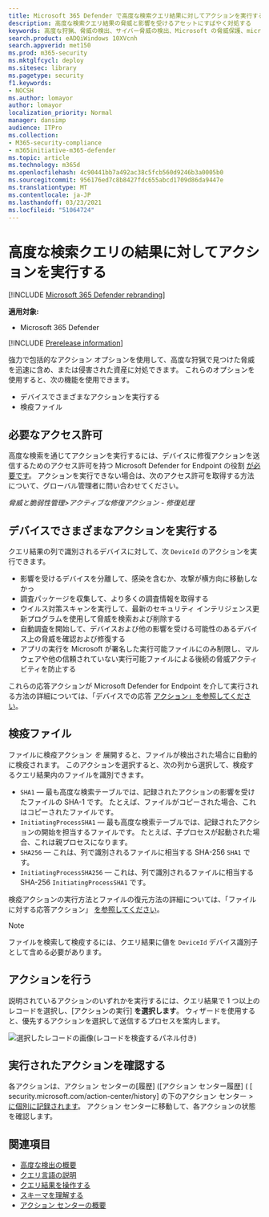 ```yaml
---
title: Microsoft 365 Defender で高度な検索クエリ結果に対してアクションを実行する
description: 高度な検索クエリ結果の脅威と影響を受けるアセットにすばやく対処する
keywords: 高度な狩猟、脅威の検出、サイバー脅威の検出、Microsoft の脅威保護、microsoft 365、mtp、m365、検索、クエリ、テレメトリ、アクションの実行
search.product: eADQiWindows 10XVcnh
search.appverid: met150
ms.prod: m365-security
ms.mktglfcycl: deploy
ms.sitesec: library
ms.pagetype: security
f1.keywords:
- NOCSH
ms.author: lomayor
author: lomayor
localization_priority: Normal
manager: dansimp
audience: ITPro
ms.collection:
- M365-security-compliance
- m365initiative-m365-defender
ms.topic: article
ms.technology: m365d
ms.openlocfilehash: 4c90441bb7a492ac38c5fcb560d9246b3a0005b0
ms.sourcegitcommit: 956176ed7c8b8427fdc655abcd1709d86da9447e
ms.translationtype: MT
ms.contentlocale: ja-JP
ms.lasthandoff: 03/23/2021
ms.locfileid: "51064724"
---
```

# <a name="take-action-on-advanced-hunting-query-results"></a>高度な検索クエリの結果に対してアクションを実行する

[!INCLUDE [Microsoft 365 Defender rebranding](../includes/microsoft-defender.md)]


**適用対象:**
- Microsoft 365 Defender

[!INCLUDE [Prerelease information](../includes/prerelease.md)]

強力で包括的なアクション オプションを使用して、高度な狩[](advanced-hunting-overview.md)猟で見つけた脅威を迅速に含め、または侵害された資産に対処できます。 これらのオプションを使用すると、次の機能を使用できます。

- デバイスでさまざまなアクションを実行する
- 検疫ファイル

## <a name="required-permissions"></a>必要なアクセス許可
高度な検索を通じてアクションを実行するには、デバイスに修復アクションを送信するためのアクセス許可を持つ Microsoft Defender for Endpoint の役割 [が必要です](/windows/security/threat-protection/microsoft-defender-atp/user-roles#permission-options)。 アクションを実行できない場合は、次のアクセス許可を取得する方法について、グローバル管理者に問い合わせてください。

*脅威と脆弱性管理>アクティブな修復アクション - 修復処理*

## <a name="take-various-actions-on-devices"></a>デバイスでさまざまなアクションを実行する
クエリ結果の列で識別されるデバイスに対して、次 `DeviceId` のアクションを実行できます。

- 影響を受けるデバイスを分離して、感染を含むか、攻撃が横方向に移動しなかっ
- 調査パッケージを収集して、より多くの調査情報を取得する
- ウイルス対策スキャンを実行して、最新のセキュリティ インテリジェンス更新プログラムを使用して脅威を検索および削除する
- 自動調査を開始して、デバイスおよび他の影響を受ける可能性のあるデバイス上の脅威を確認および修復する
- アプリの実行を Microsoft が署名した実行可能ファイルにのみ制限し、マルウェアや他の信頼されていない実行可能ファイルによる後続の脅威アクティビティを防止する

これらの応答アクションが Microsoft Defender for Endpoint を介して実行される方法の詳細については、「デバイスでの応答 [アクション」を参照してください](/windows/security/threat-protection/microsoft-defender-atp/respond-machine-alerts)。
   
## <a name="quarantine-files"></a>検疫ファイル
ファイルに検疫アクション *を* 展開すると、ファイルが検出された場合に自動的に検疫されます。 このアクションを選択すると、次の列から選択して、検疫するクエリ結果内のファイルを識別できます。

- `SHA1` — 最も高度な検索テーブルでは、記録されたアクションの影響を受けたファイルの SHA-1 です。 たとえば、ファイルがコピーされた場合、これはコピーされたファイルです。
- `InitiatingProcessSHA1` — 最も高度な検索テーブルでは、記録されたアクションの開始を担当するファイルです。 たとえば、子プロセスが起動された場合、これは親プロセスになります。 
- `SHA256` — これは、列で識別されるファイルに相当する SHA-256 `SHA1` です。
- `InitiatingProcessSHA256` — これは、列で識別されるファイルに相当する SHA-256 `InitiatingProcessSHA1` です。

検疫アクションの実行方法とファイルの復元方法の詳細については、「ファイルに対する応答アクション」 [を参照してください](/windows/security/threat-protection/microsoft-defender-atp/respond-file-alerts)。

>[!NOTE]
>ファイルを検索して検疫するには、クエリ結果に値を `DeviceId` デバイス識別子として含める必要があります。  

## <a name="take-action"></a>アクションを行う
説明されているアクションのいずれかを実行するには、クエリ結果で 1 つ以上のレコードを選択し、[アクションの実行] **を選択します**。 ウィザードを使用すると、優先するアクションを選択して送信するプロセスを案内します。

![選択したレコードの画像(レコードを検査するパネル付き)](../../media/mtp-ah/ah-take-actions.png)

## <a name="review-actions-taken"></a>実行されたアクションを確認する
各アクションは、アクション センターの[](m365d-action-center.md)[履歴] ([アクション センター履歴] ( [ security.microsoft.com/action-center/history] の下のアクション センター  >  [に個別に記録されます](https://security.microsoft.com/action-center/history)。 アクション センターに移動して、各アクションの状態を確認します。
 
## <a name="related-topics"></a>関連項目
- [高度な検出の概要](advanced-hunting-overview.md)
- [クエリ言語の説明](advanced-hunting-query-language.md)
- [クエリ結果を操作する](advanced-hunting-query-results.md)
- [スキーマを理解する](advanced-hunting-schema-tables.md)
- [アクション センターの概要](m365d-action-center.md)
